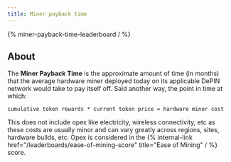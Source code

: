 ```yaml
---
title: Miner payback time
---
```


{% miner-payback-time-leaderboard / %}

## About

The **Miner Payback Time** is the approximate amount of time (in months) that the average hardware miner deployed today on its applicable DePIN network would take to pay itself off. Said another way, the point in time at which:

```shell
cumulative token rewards * current token price = hardware miner cost
```

This does not include opex like electricity, wireless connectivity, etc as these costs are usually minor and can vary greatly across regions, sites, hardware builds, etc. Opex is considered in the {% internal-link href="/leaderboards/ease-of-mining-score" title="Ease of Mining" / %} score.
